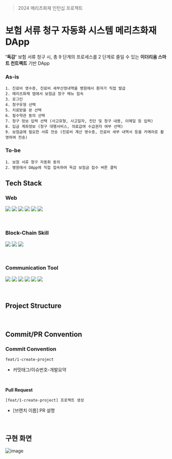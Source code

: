 > 2024 메리츠화재 인턴십 프로젝트

# 보험 서류 청구 자동화 시스템 메리츠화재 DApp
**'독감'** 보험 서류 청구 시, 총 9 단계의 프로세스를 2 단계로 줄일 수 있는 **이더리움 스마트 컨트랙트** 기반 DApp

### As-is
```
1. 진료비 영수증, 진료비 세부산정내역을 병원에서 환자가 직접 발급
2. 메리츠화재 앱에서 보험금 청구 메뉴 접속
3. 로그인
4. 청구유형 선택
5. 치료받을 분 선택
6. 필수약관 동의 선택
7. 청구 정보 입력 선택 (사고유형, 사고일자, 진단 및 청구 내용, 이메일 등 입력)
8. 입금 계좌정보 (청구 대행서비스, 의료급여 수급권자 여부 선택)
9. 보험금에 필요한 서류 전송 (진료비 계산 영수증, 진료비 세부 내역서 등을 카메라로 촬영하여 전송)
```

### To-be
```
1. 보험 서류 청구 자동화 동의
2. 병원에서 DApp에 직접 접속하여 독감 보험금 접수 버튼 클릭
```

## Tech Stack
### Web
<img src="https://img.shields.io/badge/react-61DAFB?style=for-the-badge&logo=react&logoColor=white"> <img src="https://img.shields.io/badge/html5-E34F26?style=for-the-badge&logo=html5&logoColor=white">
<img src="https://img.shields.io/badge/css3-1572B6?style=for-the-badge&logo=css3&logoColor=white">
<img src="https://img.shields.io/badge/javascript-F7DF1E?style=for-the-badge&logo=javascript&logoColor=white">
<img src="https://img.shields.io/badge/node.js-6DB33F?style=for-the-badge&logo=nodedotjs&logoColor=white">
<img src="https://img.shields.io/badge/npm-CB3837?style=for-the-badge&logo=npm&logoColor=white"> 

<br>

### Block-Chain Skill
<img src="https://img.shields.io/badge/ethereum-3C3C3D?style=for-the-badge&logo=ethereum&logoColor=white"> <img src="https://img.shields.io/badge/web3.js-F16822?style=for-the-badge&logo=web3dotjs&logoColor=white"> <img src="https://img.shields.io/badge/metamask-E88A3A?style=for-the-badge&logo=metamask&logoColor=white"> 

<br>

### Communication Tool
<img src="https://img.shields.io/badge/InteliJ-0071C5?style=for-the-badge&logo=intellijidea&logoColor=white"> <img src="https://img.shields.io/badge/github-181717?style=for-the-badge&logo=github&logoColor=white"> <img src="https://img.shields.io/badge/git-F05032?style=for-the-badge&logo=git&logoColor=white"> <img src="https://img.shields.io/badge/Notion-000000?style=for-the-badge&logo=notion&logoColor=white"/> <img src="https://img.shields.io/badge/Figma-F24E1E?style=for-the-badge&logo=Figma&logoColor=white"/> <img src="https://img.shields.io/badge/Discord-5865F2?style=for-the-badge&logo=Discord&logoColor=white"/> 

<br>

## Project Structure 

<br>

## Commit/PR Convention
### Commit Convention
```
feat/1-create-project
```
- 커밋태그/이슈번호-개발요약
<br>

**Pull Request**
```
[feat/1-create-project] 프로젝트 생성
```
- [브랜치 이름] PR 설명

<br>


## 구현 화면
![image](https://github.com/insurance-m-project/meritz-frontend/assets/90203250/8a3b37f7-4f3a-4734-a2f1-fcc498a79dde)

